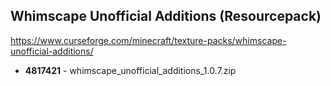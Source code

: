 ## Whimscape Unofficial Additions (Resourcepack)
https://www.curseforge.com/minecraft/texture-packs/whimscape-unofficial-additions/

- **4817421** - whimscape_unofficial_additions_1.0.7.zip